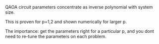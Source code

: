 QAOA circuit parameters concentrate as inverse polynomial with system size.

This is proven for p=1,2 and shown numerically for larger p.

The importance: get the parameters right for a particular p, and you dont need to re-tune the parameters on each problem.
